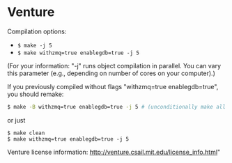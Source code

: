 Venture
=======

Compilation options:
* ```$ make -j 5```
* ```$ make withzmq=true enablegdb=true -j 5```

(For your information: "-j" runs object compilation in parallel.
 You can vary this parameter (e.g., depending on number of cores on your computer).)

If you previously compiled without flags "withzmq=true enablegdb=true", you should remake:
```bash
$ make -B withzmq=true enablegdb=true -j 5 # (unconditionally make all targets)
```
or just
```
$ make clean
$ make withzmq=true enablegdb=true -j 5
```

Venture license information: http://venture.csail.mit.edu/license_info.html"
